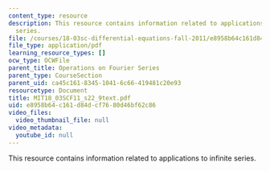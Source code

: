 ```yaml
---
content_type: resource
description: This resource contains information related to applications to infinite
  series.
file: /courses/18-03sc-differential-equations-fall-2011/e8958b64c161d84dcf7680d46bf62c86_MIT18_03SCF11_s22_9text.pdf
file_type: application/pdf
learning_resource_types: []
ocw_type: OCWFile
parent_title: Operations on Fourier Series
parent_type: CourseSection
parent_uid: ca45c161-8345-1041-6c66-419481c20e93
resourcetype: Document
title: MIT18_03SCF11_s22_9text.pdf
uid: e8958b64-c161-d84d-cf76-80d46bf62c86
video_files:
  video_thumbnail_file: null
video_metadata:
  youtube_id: null
---
```

This resource contains information related to applications to infinite series.


